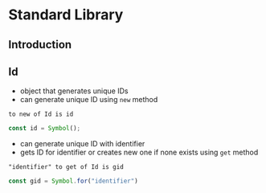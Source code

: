 # Standard Library



## Introduction



## Id

- object that generates unique IDs
- can generate unique ID using `new` method

```
to new of Id is id
```

```js
const id = Symbol();
```

- can generate unique ID with identifier
- gets ID for identifier or creates new one if none exists using `get` method

```
"identifier" to get of Id is gid
```

```js
const gid = Symbol.for("identifier")
```